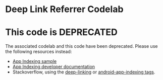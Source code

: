 Deep Link Referrer Codelab
===============================
# This code is DEPRECATED

The associated codelab and this code have been deprecated. Please use the following resources instead:
* [App Indexing sample](https://github.com/firebase/quickstart-android/tree/master/app-indexing)
* [App Indexing developer documentation](https://firebase.google.com/docs/app-indexing/)
* Stackoverflow, using the [deep-linking](http://stackoverflow.com/questions/tagged/deep-linking) or [android-app-indexing tags](https://stackoverflow.com/questions/tagged/android-app-indexing).
